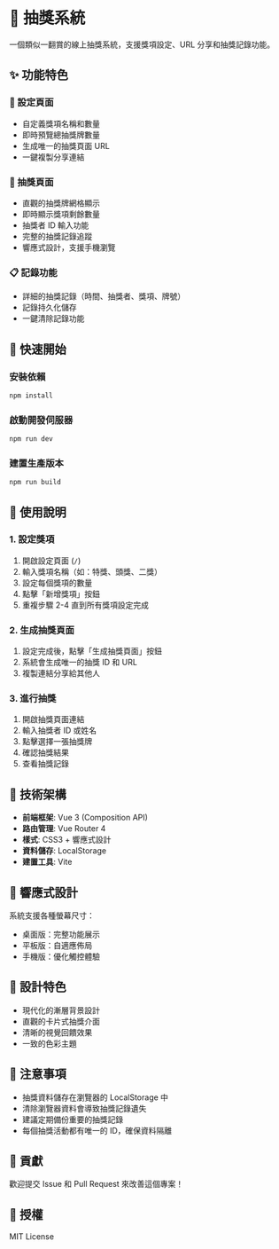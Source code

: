 # 🎰 抽獎系統

一個類似一翻賞的線上抽獎系統，支援獎項設定、URL 分享和抽獎記錄功能。

## ✨ 功能特色

### 🎁 設定頁面
- 自定義獎項名稱和數量
- 即時預覽總抽獎牌數量
- 生成唯一的抽獎頁面 URL
- 一鍵複製分享連結

### 🎯 抽獎頁面
- 直觀的抽獎牌網格顯示
- 即時顯示獎項剩餘數量
- 抽獎者 ID 輸入功能
- 完整的抽獎記錄追蹤
- 響應式設計，支援手機瀏覽

### 📋 記錄功能
- 詳細的抽獎記錄（時間、抽獎者、獎項、牌號）
- 記錄持久化儲存
- 一鍵清除記錄功能

## 🚀 快速開始

### 安裝依賴
```bash
npm install
```

### 啟動開發伺服器
```bash
npm run dev
```

### 建置生產版本
```bash
npm run build
```

## 📖 使用說明

### 1. 設定獎項
1. 開啟設定頁面 (`/`)
2. 輸入獎項名稱（如：特獎、頭獎、二獎）
3. 設定每個獎項的數量
4. 點擊「新增獎項」按鈕
5. 重複步驟 2-4 直到所有獎項設定完成

### 2. 生成抽獎頁面
1. 設定完成後，點擊「生成抽獎頁面」按鈕
2. 系統會生成唯一的抽獎 ID 和 URL
3. 複製連結分享給其他人

### 3. 進行抽獎
1. 開啟抽獎頁面連結
2. 輸入抽獎者 ID 或姓名
3. 點擊選擇一張抽獎牌
4. 確認抽獎結果
5. 查看抽獎記錄

## 🔧 技術架構

- **前端框架**: Vue 3 (Composition API)
- **路由管理**: Vue Router 4
- **樣式**: CSS3 + 響應式設計
- **資料儲存**: LocalStorage
- **建置工具**: Vite

## 📱 響應式設計

系統支援各種螢幕尺寸：
- 桌面版：完整功能展示
- 平板版：自適應佈局
- 手機版：優化觸控體驗

## 🎨 設計特色

- 現代化的漸層背景設計
- 直觀的卡片式抽獎介面
- 清晰的視覺回饋效果
- 一致的色彩主題

## 📝 注意事項

- 抽獎資料儲存在瀏覽器的 LocalStorage 中
- 清除瀏覽器資料會導致抽獎記錄遺失
- 建議定期備份重要的抽獎記錄
- 每個抽獎活動都有唯一的 ID，確保資料隔離

## 🤝 貢獻

歡迎提交 Issue 和 Pull Request 來改善這個專案！

## 📄 授權

MIT License
